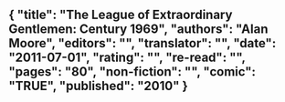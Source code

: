 {
 "title": "The League of Extraordinary Gentlemen: Century 1969",
 "authors": "Alan Moore",
 "editors": "",
 "translator": "",
 "date": "2011-07-01",
 "rating": "",
 "re-read": "",
 "pages": "80",
 "non-fiction": "",
 "comic": "TRUE",
 "published": "2010"
}
---

